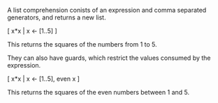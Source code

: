 A list comprehension conists of an expression and comma separated generators, and returns a new list.

[ x*x | x <- [1..5] ]

This returns the squares of the numbers from 1 to 5.

They can also have guards, which restrict the values consumed by the expression.

[ x*x | x <- [1..5], even x ]

This returns the squares of the even numbers between 1 and 5.
